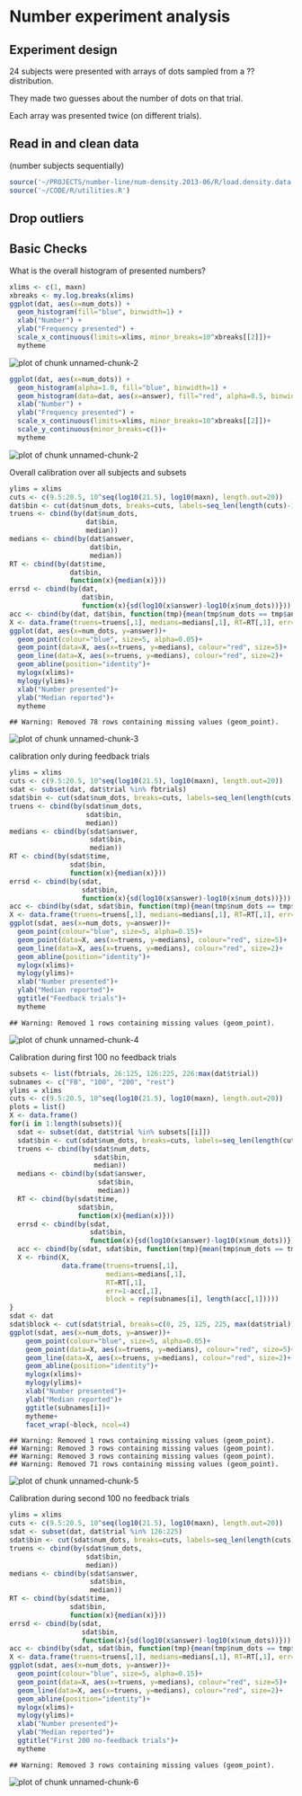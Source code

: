 Number experiment analysis
========================================================

Experiment design
--------------------

24 subjects were presented with arrays of dots sampled from a ?? distribution.

They made two guesses about the number of dots on that trial.

Each array was presented twice (on different trials).

Read in and clean data
-------------------

(number subjects sequentially)


```r
source('~/PROJECTS/number-line/num-density.2013-06/R/load.density.data.R')
source('~/CODE/R/utilities.R')
```

Drop outliers
------


Basic Checks
-------------

What is the overall histogram of presented numbers?

```r
xlims <- c(1, maxn)
xbreaks <- my.log.breaks(xlims)
ggplot(dat, aes(x=num_dots)) +
  geom_histogram(fill="blue", binwidth=1) +
  xlab("Number") +
  ylab("Frequency presented") +
  scale_x_continuous(limits=xlims, minor_breaks=10^xbreaks[[2]])+
  mytheme
```

![plot of chunk unnamed-chunk-2](figure/unnamed-chunk-21.png) 

```r
ggplot(dat, aes(x=num_dots)) +
  geom_histogram(alpha=1.0, fill="blue", binwidth=1) +
  geom_histogram(data=dat, aes(x=answer), fill="red", alpha=0.5, binwidth=1) +
  xlab("Number") +
  ylab("Frequency presented") +
  scale_x_continuous(limits=xlims, minor_breaks=10^xbreaks[[2]])+
  scale_y_continuous(minor_breaks=c())+
  mytheme
```

![plot of chunk unnamed-chunk-2](figure/unnamed-chunk-22.png) 


Overall calibration over all subjects and subsets


```r
ylims = xlims
cuts <- c(9.5:20.5, 10^seq(log10(21.5), log10(maxn), length.out=20))
dat$bin <- cut(dat$num_dots, breaks=cuts, labels=seq_len(length(cuts)-1), include.lowest=T)
truens <- cbind(by(dat$num_dots, 
                   dat$bin, 
                   median))
medians <- cbind(by(dat$answer, 
                    dat$bin, 
                    median))
RT <- cbind(by(dat$time, 
               dat$bin, 
               function(x){median(x)}))
errsd <- cbind(by(dat, 
                  dat$bin, 
                  function(x){sd(log10(x$answer)-log10(x$num_dots))}))
acc <- cbind(by(dat, dat$bin, function(tmp){mean(tmp$num_dots == tmp$answer)}))
X <- data.frame(truens=truens[,1], medians=medians[,1], RT=RT[,1], err=1-acc[,1])
ggplot(dat, aes(x=num_dots, y=answer))+
  geom_point(colour="blue", size=5, alpha=0.05)+
  geom_point(data=X, aes(x=truens, y=medians), colour="red", size=5)+
  geom_line(data=X, aes(x=truens, y=medians), colour="red", size=2)+
  geom_abline(position="identity")+
  mylogx(xlims)+
  mylogy(ylims)+
  xlab("Number presented")+
  ylab("Median reported")+
  mytheme
```

```
## Warning: Removed 78 rows containing missing values (geom_point).
```

![plot of chunk unnamed-chunk-3](figure/unnamed-chunk-3.png) 

calibration only during feedback trials


```r
ylims = xlims
cuts <- c(9.5:20.5, 10^seq(log10(21.5), log10(maxn), length.out=20))
sdat <- subset(dat, dat$trial %in% fbtrials)
sdat$bin <- cut(sdat$num_dots, breaks=cuts, labels=seq_len(length(cuts)-1), include.lowest=T)
truens <- cbind(by(sdat$num_dots, 
                   sdat$bin, 
                   median))
medians <- cbind(by(sdat$answer, 
                    sdat$bin, 
                    median))
RT <- cbind(by(sdat$time, 
               sdat$bin, 
               function(x){median(x)}))
errsd <- cbind(by(sdat, 
                  sdat$bin, 
                  function(x){sd(log10(x$answer)-log10(x$num_dots))}))
acc <- cbind(by(sdat, sdat$bin, function(tmp){mean(tmp$num_dots == tmp$answer)}))
X <- data.frame(truens=truens[,1], medians=medians[,1], RT=RT[,1], err=1-acc[,1])
ggplot(sdat, aes(x=num_dots, y=answer))+
  geom_point(colour="blue", size=5, alpha=0.15)+
  geom_point(data=X, aes(x=truens, y=medians), colour="red", size=5)+
  geom_line(data=X, aes(x=truens, y=medians), colour="red", size=2)+
  geom_abline(position="identity")+
  mylogx(xlims)+
  mylogy(ylims)+
  xlab("Number presented")+
  ylab("Median reported")+
  ggtitle("Feedback trials")+
  mytheme
```

```
## Warning: Removed 1 rows containing missing values (geom_point).
```

![plot of chunk unnamed-chunk-4](figure/unnamed-chunk-4.png) 


Calibration during first 100 no feedback trials


```r
subsets <- list(fbtrials, 26:125, 126:225, 226:max(dat$trial))
subnames <- c("FB", "100", "200", "rest")
ylims = xlims
cuts <- c(9.5:20.5, 10^seq(log10(21.5), log10(maxn), length.out=20))
plots = list()
X <- data.frame()
for(i in 1:length(subsets)){
  sdat <- subset(dat, dat$trial %in% subsets[[i]])
  sdat$bin <- cut(sdat$num_dots, breaks=cuts, labels=seq_len(length(cuts)-1), include.lowest=T)
  truens <- cbind(by(sdat$num_dots, 
                     sdat$bin, 
                     median))
  medians <- cbind(by(sdat$answer, 
                      sdat$bin, 
                      median))
  RT <- cbind(by(sdat$time, 
                 sdat$bin, 
                 function(x){median(x)}))
  errsd <- cbind(by(sdat, 
                    sdat$bin, 
                    function(x){sd(log10(x$answer)-log10(x$num_dots))}))
  acc <- cbind(by(sdat, sdat$bin, function(tmp){mean(tmp$num_dots == tmp$answer)}))
  X <- rbind(X, 
             data.frame(truens=truens[,1], 
                        medians=medians[,1], 
                        RT=RT[,1], 
                        err=1-acc[,1], 
                        block = rep(subnames[i], length(acc[,1]))))
}
sdat <- dat
sdat$block <- cut(sdat$trial, breaks=c(0, 25, 125, 225, max(dat$trial)), labels=subnames)
ggplot(sdat, aes(x=num_dots, y=answer))+
    geom_point(colour="blue", size=5, alpha=0.05)+
    geom_point(data=X, aes(x=truens, y=medians), colour="red", size=5)+
    geom_line(data=X, aes(x=truens, y=medians), colour="red", size=2)+
    geom_abline(position="identity")+
    mylogx(xlims)+
    mylogy(ylims)+
    xlab("Number presented")+
    ylab("Median reported")+
    ggtitle(subnames[i])+
    mytheme+
    facet_wrap(~block, ncol=4)
```

```
## Warning: Removed 1 rows containing missing values (geom_point).
## Warning: Removed 3 rows containing missing values (geom_point).
## Warning: Removed 3 rows containing missing values (geom_point).
## Warning: Removed 71 rows containing missing values (geom_point).
```

![plot of chunk unnamed-chunk-5](figure/unnamed-chunk-5.png) 


Calibration during second 100 no feedback trials


```r
ylims = xlims
cuts <- c(9.5:20.5, 10^seq(log10(21.5), log10(maxn), length.out=20))
sdat <- subset(dat, dat$trial %in% 126:225)
sdat$bin <- cut(sdat$num_dots, breaks=cuts, labels=seq_len(length(cuts)-1), include.lowest=T)
truens <- cbind(by(sdat$num_dots, 
                   sdat$bin, 
                   median))
medians <- cbind(by(sdat$answer, 
                    sdat$bin, 
                    median))
RT <- cbind(by(sdat$time, 
               sdat$bin, 
               function(x){median(x)}))
errsd <- cbind(by(sdat, 
                  sdat$bin, 
                  function(x){sd(log10(x$answer)-log10(x$num_dots))}))
acc <- cbind(by(sdat, sdat$bin, function(tmp){mean(tmp$num_dots == tmp$answer)}))
X <- data.frame(truens=truens[,1], medians=medians[,1], RT=RT[,1], err=1-acc[,1])
ggplot(sdat, aes(x=num_dots, y=answer))+
  geom_point(colour="blue", size=5, alpha=0.15)+
  geom_point(data=X, aes(x=truens, y=medians), colour="red", size=5)+
  geom_line(data=X, aes(x=truens, y=medians), colour="red", size=2)+
  geom_abline(position="identity")+
  mylogx(xlims)+
  mylogy(ylims)+
  xlab("Number presented")+
  ylab("Median reported")+
  ggtitle("First 200 no-feedback trials")+
  mytheme
```

```
## Warning: Removed 3 rows containing missing values (geom_point).
```

![plot of chunk unnamed-chunk-6](figure/unnamed-chunk-6.png) 

